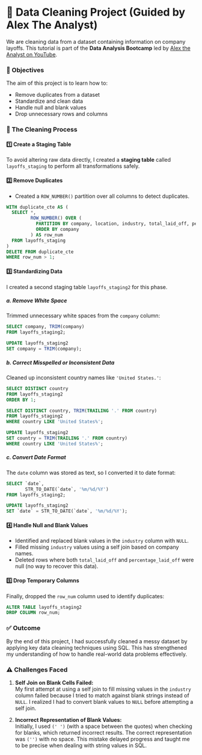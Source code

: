 # 🧹 Data Cleaning Project (Guided by Alex The Analyst)

We are cleaning data from a dataset containing information on company layoffs. This tutorial is part of the **Data Analysis Bootcamp** led by [Alex the Analyst on YouTube](https://www.youtube.com/watch?v=4UltKCnnnTA&t=2940s).


### 🎯 Objectives

The aim of this project is to learn how to:

- Remove duplicates from a dataset
- Standardize and clean data
- Handle null and blank values
- Drop unnecessary rows and columns


### 🔧 The Cleaning Process

#### 1️⃣ Create a Staging Table

To avoid altering raw data directly, I created a **staging table** called `layoffs_staging` to perform all transformations safely.


#### 2️⃣ Remove Duplicates

- Created a `ROW_NUMBER()` partition over all columns to detect duplicates.

```sql
WITH duplicate_cte AS (
  SELECT *,
         ROW_NUMBER() OVER (
           PARTITION BY company, location, industry, total_laid_off, percentage_laid_off, `date`, stage, country, funds_raised_millions
           ORDER BY company
         ) AS row_num
  FROM layoffs_staging
)
DELETE FROM duplicate_cte
WHERE row_num > 1;
```


#### 3️⃣ Standardizing Data

I created a second staging table `layoffs_staging2` for this phase.

##### a. Remove White Space

Trimmed unnecessary white spaces from the `company` column:

```sql
SELECT company, TRIM(company)
FROM layoffs_staging2;

UPDATE layoffs_staging2
SET company = TRIM(company);
```

##### b. Correct Misspelled or Inconsistent Data

Cleaned up inconsistent country names like `'United States.'`:

```sql
SELECT DISTINCT country
FROM layoffs_staging2
ORDER BY 1;

SELECT DISTINCT country, TRIM(TRAILING '.' FROM country)
FROM layoffs_staging2
WHERE country LIKE 'United States%';

UPDATE layoffs_staging2
SET country = TRIM(TRAILING '.' FROM country)
WHERE country LIKE 'United States%';
```

##### c. Convert Date Format

The `date` column was stored as text, so I converted it to date format:

```sql
SELECT `date`,
       STR_TO_DATE(`date`, '%m/%d/%Y')
FROM layoffs_staging2;

UPDATE layoffs_staging2
SET `date` = STR_TO_DATE(`date`, '%m/%d/%Y');
```


#### 4️⃣ Handle Null and Blank Values

- Identified and replaced blank values in the `industry` column with `NULL`.
- Filled missing `industry` values using a self join based on company names.
- Deleted rows where both `total_laid_off` and `percentage_laid_off` were null (no way to recover this data).


#### 5️⃣ Drop Temporary Columns

Finally, dropped the `row_num` column used to identify duplicates:

```sql
ALTER TABLE layoffs_staging2
DROP COLUMN row_num;
```


### ✅ Outcome

By the end of this project, I had successfully cleaned a messy dataset by applying key data cleaning techniques using SQL. This has strengthened my understanding of how to handle real-world data problems effectively.


### ⚠️ Challenges Faced

1. **Self Join on Blank Cells Failed:**  
   My first attempt at using a self join to fill missing values in the `industry` column failed because I tried to match against blank strings instead of `NULL`. I realized I had to convert blank values to `NULL` before attempting a self join.

2. **Incorrect Representation of Blank Values:**  
   Initially, I used `(' ')` (with a space between the quotes) when checking for blanks, which returned incorrect results. The correct representation was `('')` with no space. This mistake delayed progress and taught me to be precise when dealing with string values in SQL.



















  
